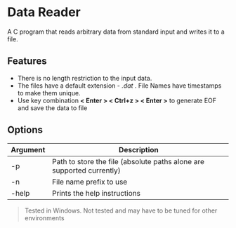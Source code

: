 # Data Reader
A C program that reads arbitrary data from standard input and writes it to a file. 

## Features
- There is no length restriction to the input data. 
- The files have a default extension - _.dat_ . File Names have timestamps to make them unique.
- Use key combination __< Enter > < Ctrl+z > < Enter >__ to generate EOF and save the data to file

## Options
| Argument | Description |
| ------   | ------      |
| -p       | Path to store the file (absolute paths alone are supported currently) |
|-n        | File name prefix to use |
|-help     | Prints the help instructions |

> Tested in Windows. Not tested and may have to be tuned for other environments
